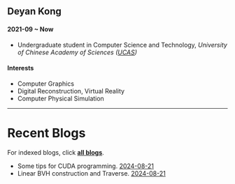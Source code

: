      
## Deyan Kong

#### 2021-09 ~ Now
 - Undergraduate student in Computer Science and Technology, *University of Chinese Academy of Sciences ([UCAS](http://www.ucas.ac.cn))*

#### Interests
 - Computer Graphics
 - Digital Reconstruction, Virtual Reality
 - Computer Physical Simulation

* * *

# Recent Blogs

For indexed blogs, click [**all blogs**](./blogs/blog_index.md).

 - Some tips for CUDA programming. [2024-08-21](./blogs/blog2024/CUDA_tips.md)
 - Linear BVH construction and Traverse. [2024-08-21](./blogs/blog2024/Linear_BVH.md)

